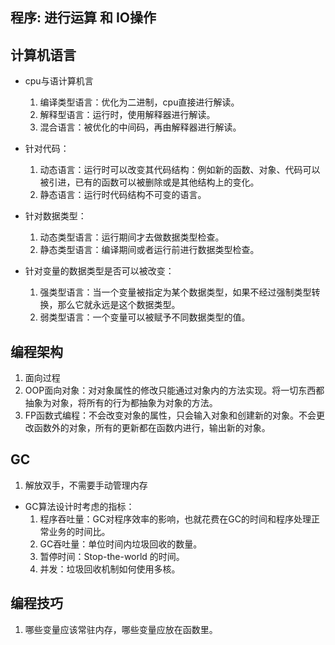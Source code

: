 ## 程序: 进行运算 和 IO操作

## 计算机语言
- cpu与语计算机言
    1. 编译类型语言：优化为二进制，cpu直接进行解读。
    2. 解释型语言：运行时，使用解释器进行解读。
    3. 混合语言：被优化的中间码，再由解释器进行解读。

- 针对代码：
    1. 动态语言：运行时可以改变其代码结构：例如新的函数、对象、代码可以被引进，已有的函数可以被删除或是其他结构上的变化。
    2. 静态语言：运行时代码结构不可变的语言。

- 针对数据类型：
    1. 动态类型语言：运行期间才去做数据类型检查。
    2. 静态类型语言：编译期间或者运行前进行数据类型检查。

- 针对变量的数据类型是否可以被改变：
    1. 强类型语言：当一个变量被指定为某个数据类型，如果不经过强制类型转换，那么它就永远是这个数据类型。
    2. 弱类型语言：一个变量可以被赋予不同数据类型的值。

## 编程架构
1. 面向过程
2. OOP面向对象：对对象属性的修改只能通过对象内的方法实现。将一切东西都抽象为对象，将所有的行为都抽象为对象的方法。
3. FP函数式编程：不会改变对象的属性，只会输入对象和创建新的对象。不会更改函数外的对象，所有的更新都在函数内进行，输出新的对象。

## GC
1. 解放双手，不需要手动管理内存

- GC算法设计时考虑的指标：
    1. 程序吞吐量：GC对程序效率的影响，也就花费在GC的时间和程序处理正常业务的时间比。
    2. GC吞吐量：单位时间内垃圾回收的数量。
    3. 暂停时间：Stop-the-world 的时间。
    4. 并发：垃圾回收机制如何使用多核。

## 编程技巧
1. 哪些变量应该常驻内存，哪些变量应放在函数里。